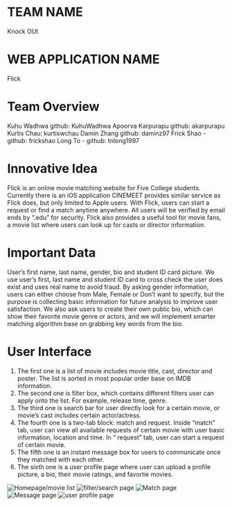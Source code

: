 # TEAM NAME

Knock OUt

# WEB APPLICATION NAME

Flick

# Team Overview

Kuhu Wadhwa github: KuhuWadhwa
Apoorva Karpurapu github: akarpurapu
Kurtis Chau: kurtiswchau
Damin Zhang github: daminz97
Frick Shao - github: frickshao
Long To - github: tnlong1997

# Innovative Idea

Flick is an online movie matching website for Five College students. Currently there is an iOS application CINEMEET provides similar service as Flick does, but only limited to Apple users. With Flick, users can start a request or find a match anytime anywhere. All users will be verified by email ends by “.edu” for security. Flick also provides a useful tool for movie fans, a movie list where users can look up for casts or director information.  

# Important Data

User’s first name, last name, gender, bio and student ID card picture. We use user’s first, last name and student ID card to cross check the user does exist and uses real name to avoid fraud. By asking gender information, users can either choose from Male, Female or Don’t want to specify, but the purpose is collecting basic information for future analysis to improve user satisfaction. We also ask users to create their own public bio, which can show their favorite movie genre or actors, and we will implement smarter matching algorithm base on grabbing key words from the bio.

# User Interface

1. The first one is a list of movie includes movie title, cast, director and poster. The list is sorted in most popular order base on IMDB information.
2. The second one is filter box, which contains different filters user can apply onto the list. For example, release time, genre.
3. The third one is search bar for user directly look for a certain movie, or movie’s cast includes certain actor/actress.
4. The fourth one is a two-tab block: match and request. Inside “match” tab, user can view all available requests of certain movie with user basic information, location and time. In “ request” tab, user can start a request of certain movie.
5. The fifth one is an instant message box for users to communicate once they matched with each other.
6. The sixth one is a user profile page where user can upload a profile picture, a bio, their movie ratings, and favortie movies.

![Homepage/movie list](imgs/damin_mock.jpg)
![filter/search page](imgs/kurtis_mock.jpg)
![Match page](imgs/apoorva_mock.jpg)
![Message page](imgs/long_mock.jpg)
![user profile page](imgs/frick_mock.jpg)
